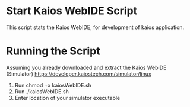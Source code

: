 # Start Kaios WebIDE Script
This script stats the Kaios WebIDE, for development of kaios application.

# Running the Script
Assuming you already downloaded and extract the Kaios WebIDE (Simulator) https://developer.kaiostech.com/simulator/linux
1. Run chmod +x kaiosWebIDE.sh
2. Run ./kaiosWebIDE.sh
3. Enter location of your simulator executable
